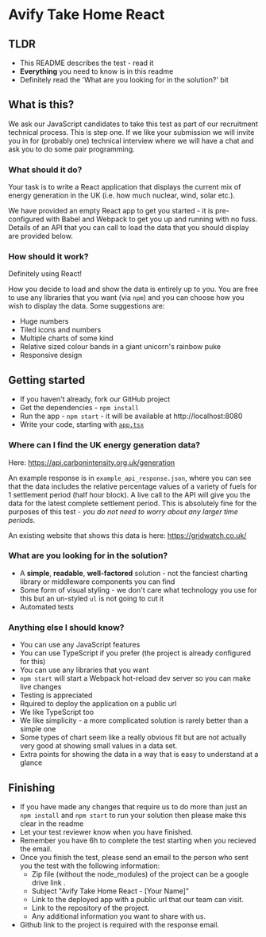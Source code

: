 # Avify Take Home React

## TLDR

- This README describes the test - read it
- **Everything** you need to know is in this readme
- Definitely read the 'What are you looking for in the solution?' bit

## What is this?

We ask our JavaScript candidates to take this test as part of our recruitment technical process. This is step one. If we like your submission we will invite you in for (probably one) technical interview where we will have a chat and ask you to do some pair programming.

### What should it do?

Your task is to write a React application that displays the current mix of energy generation in the UK (i.e. how much nuclear, wind, solar etc.).

We have provided an empty React app to get you started - it is pre-configured with Babel and Webpack to get you up and running with no fuss. Details of an API that you can call to load the data that you should display are provided below.

### How should it work?

Definitely using React!

How you decide to load and show the data is entirely up to you.
You are free to use any libraries that you want (via `npm`) and you can choose how you wish to display the data. Some suggestions are:

- Huge numbers
- Tiled icons and numbers
- Multiple charts of some kind
- Relative sized colour bands in a giant unicorn's rainbow puke
- Responsive design

## Getting started

- If you haven't already, fork our GitHub project
- Get the dependencies - `npm install`
- Run the app - `npm start` - it will be available at http://localhost:8080
- Write your code, starting with [`app.tsx`](./src/app.tsx)

### Where can I find the UK energy generation data?

Here: https://api.carbonintensity.org.uk/generation

An example response is in `example_api_response.json`, where you can see that the data includes the relative percentage values of a variety of fuels
for 1 settlement period (half hour block). A live call to the API will give you the data for the latest complete settlement period. This is absolutely fine for the purposes of this test - _you do not need to worry about any larger time periods_.

An existing website that shows this data is here: https://gridwatch.co.uk/

### What are you looking for in the solution?

- A **simple**, **readable**, **well-factored** solution - not the fanciest charting library or middleware components you can find
- Some form of visual styling - we don't care what technology you use for this but an un-styled `ul` is not going to cut it
- Automated tests

### Anything else I should know?

- You can use any JavaScript features
- You can use TypeScript if you prefer (the project is already configured for this)
- You can use any libraries that you want
- `npm start` will start a Webpack hot-reload dev server so you can make live changes
- Testing is appreciated
- Rquired to deploy the application on a public url
- We like TypeScript too
- We like simplicity - a more complicated solution is rarely better than a simple one
- Some types of chart seem like a really obvious fit but are not actually very good at showing small values in a data set.
- Extra points for showing the data in a way that is easy to understand at a glance

## Finishing

- If you have made any changes that require us to do more than just an `npm install` and `npm start` to run your solution then please make this clear in the readme
- Let your test reviewer know when you have finished.
- Remember you have 6h to complete the test starting when you recieved the email.
- Once you finish the test, please send an email to the person who sent you the test with the following information:
  - Zip file (without the node_modules) of the project can be a google drive link .
  - Subject "Avify Take Home React - [Your Name]"
  - Link to the deployed app with a public url that our team can visit.
  - Link to the repository of the project.
  - Any additional information you want to share with us.
- Github link to the project is required with the response email.
